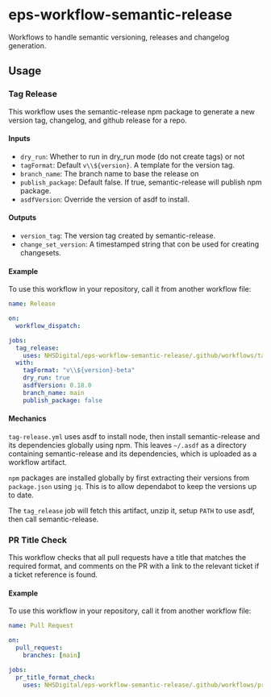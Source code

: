 # eps-workflow-semantic-release

Workflows to handle semantic versioning, releases and changelog generation.

## Usage

### Tag Release

This workflow uses the semantic-release npm package to generate a new version tag, changelog, and github release for a repo.

#### Inputs

- `dry_run`: Whether to run in dry_run mode (do not create tags) or not
- `tagFormat`: Default `v\\${version}`. A template for the version tag.
- `branch_name`: The branch name to base the release on
- `publish_package`: Default false. If true, semantic-release will publish npm package.
- `asdfVersion`: Override the version of asdf to install.

#### Outputs

- `version_tag`: The version tag created by semantic-release.
- `change_set_version`: A timestamped string that con be used for creating changesets.

#### Example

To use this workflow in your repository, call it from another workflow file:

```yaml
name: Release

on:
  workflow_dispatch:

jobs:
  tag_release:
    uses: NHSDigital/eps-workflow-semantic-release/.github/workflows/tag-release.yml@1.0.0
  with:
    tagFormat: "v\\${version}-beta"
    dry_run: true
    asdfVersion: 0.18.0
    branch_name: main
    publish_package: false
```

#### Mechanics

`tag-release.yml` uses asdf to install node, then install semantic-release and its dependencies globally using npm. This leaves `~/.asdf` as a directory containing semantic-release and its dependencies, which is uploaded as a workflow artifact.

`npm` packages are installed globally by first extracting their versions from `package.json` using `jq`. This is to allow dependabot to keep the versions up to date.

The `tag_release` job will fetch this artifact, unzip it, setup `PATH` to use asdf, then call semantic-release.

### PR Title Check

This workflow checks that all pull requests have a title that matches the required format, and comments on the PR with a link to the relevant ticket if a ticket reference is found.

#### Example

To use this workflow in your repository, call it from another workflow file:

```yaml
name: Pull Request

on:
  pull_request:
    branches: [main]

jobs:
  pr_title_format_check:
    uses: NHSDigital/eps-workflow-semantic-release/.github/workflows/pr_title_check.yml@1.0.0
```
